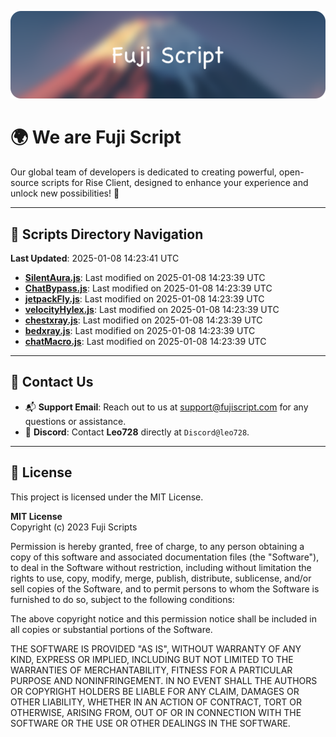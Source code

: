 ![Banner](.github/b.webp)

# 🌍 **We are Fuji Script**

Our global team of developers is dedicated to creating powerful, open-source scripts for Rise Client, designed to enhance your experience and unlock new possibilities! 🌟

---
<!-- SCRIPTS_NAVIGATION_START -->
## 📂 **Scripts Directory Navigation**

**Last Updated**: 2025-01-08 14:23:41 UTC

- **[SilentAura.js](scripts/SilentAura.js)**: Last modified on 2025-01-08 14:23:39 UTC
- **[ChatBypass.js](scripts/ChatBypass.js)**: Last modified on 2025-01-08 14:23:39 UTC
- **[jetpackFly.js](scripts/jetpackFly.js)**: Last modified on 2025-01-08 14:23:39 UTC
- **[velocityHylex.js](scripts/velocityHylex.js)**: Last modified on 2025-01-08 14:23:39 UTC
- **[chestxray.js](scripts/chestxray.js)**: Last modified on 2025-01-08 14:23:39 UTC
- **[bedxray.js](scripts/bedxray.js)**: Last modified on 2025-01-08 14:23:39 UTC
- **[chatMacro.js](scripts/chatMacro.js)**: Last modified on 2025-01-08 14:23:39 UTC

<!-- SCRIPTS_NAVIGATION_END -->

---

## 💬 **Contact Us**  
- 📬 **Support Email**: Reach out to us at [support@fujiscript.com](mailto:support@fujiscript.com) for any questions or assistance.  
- 💬 **Discord**: Contact **Leo728** directly at `Discord@leo728`.

---

## 📜 **License**

This project is licensed under the MIT License.  

**MIT License**  
Copyright (c) 2023 Fuji Scripts  

Permission is hereby granted, free of charge, to any person obtaining a copy of this software and associated documentation files (the "Software"), to deal in the Software without restriction, including without limitation the rights to use, copy, modify, merge, publish, distribute, sublicense, and/or sell copies of the Software, and to permit persons to whom the Software is furnished to do so, subject to the following conditions:  

The above copyright notice and this permission notice shall be included in all copies or substantial portions of the Software.  

THE SOFTWARE IS PROVIDED "AS IS", WITHOUT WARRANTY OF ANY KIND, EXPRESS OR IMPLIED, INCLUDING BUT NOT LIMITED TO THE WARRANTIES OF MERCHANTABILITY, FITNESS FOR A PARTICULAR PURPOSE AND NONINFRINGEMENT. IN NO EVENT SHALL THE AUTHORS OR COPYRIGHT HOLDERS BE LIABLE FOR ANY CLAIM, DAMAGES OR OTHER LIABILITY, WHETHER IN AN ACTION OF CONTRACT, TORT OR OTHERWISE, ARISING FROM, OUT OF OR IN CONNECTION WITH THE SOFTWARE OR THE USE OR OTHER DEALINGS IN THE SOFTWARE.  
